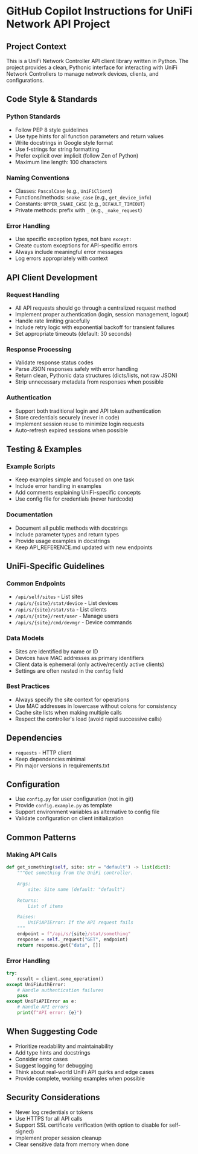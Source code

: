 # GitHub Copilot Instructions for UniFi Network API Project

## Project Context

This is a UniFi Network Controller API client library written in Python. The project provides a clean, Pythonic interface for interacting with UniFi Network Controllers to manage network devices, clients, and configurations.

## Code Style & Standards

### Python Standards

- Follow PEP 8 style guidelines
- Use type hints for all function parameters and return values
- Write docstrings in Google style format
- Use f-strings for string formatting
- Prefer explicit over implicit (follow Zen of Python)
- Maximum line length: 100 characters

### Naming Conventions

- Classes: `PascalCase` (e.g., `UniFiClient`)
- Functions/methods: `snake_case` (e.g., `get_device_info`)
- Constants: `UPPER_SNAKE_CASE` (e.g., `DEFAULT_TIMEOUT`)
- Private methods: prefix with `_` (e.g., `_make_request`)

### Error Handling

- Use specific exception types, not bare `except:`
- Create custom exceptions for API-specific errors
- Always include meaningful error messages
- Log errors appropriately with context

## API Client Development

### Request Handling

- All API requests should go through a centralized request method
- Implement proper authentication (login, session management, logout)
- Handle rate limiting gracefully
- Include retry logic with exponential backoff for transient failures
- Set appropriate timeouts (default: 30 seconds)

### Response Processing

- Validate response status codes
- Parse JSON responses safely with error handling
- Return clean, Pythonic data structures (dicts/lists, not raw JSON)
- Strip unnecessary metadata from responses when possible

### Authentication

- Support both traditional login and API token authentication
- Store credentials securely (never in code)
- Implement session reuse to minimize login requests
- Auto-refresh expired sessions when possible

## Testing & Examples

### Example Scripts

- Keep examples simple and focused on one task
- Include error handling in examples
- Add comments explaining UniFi-specific concepts
- Use config file for credentials (never hardcode)

### Documentation

- Document all public methods with docstrings
- Include parameter types and return types
- Provide usage examples in docstrings
- Keep API_REFERENCE.md updated with new endpoints

## UniFi-Specific Guidelines

### Common Endpoints

- `/api/self/sites` - List sites
- `/api/s/{site}/stat/device` - List devices
- `/api/s/{site}/stat/sta` - List clients
- `/api/s/{site}/rest/user` - Manage users
- `/api/s/{site}/cmd/devmgr` - Device commands

### Data Models

- Sites are identified by name or ID
- Devices have MAC addresses as primary identifiers
- Client data is ephemeral (only active/recently active clients)
- Settings are often nested in the `config` field

### Best Practices

- Always specify the site context for operations
- Use MAC addresses in lowercase without colons for consistency
- Cache site lists when making multiple calls
- Respect the controller's load (avoid rapid successive calls)

## Dependencies

- `requests` - HTTP client
- Keep dependencies minimal
- Pin major versions in requirements.txt

## Configuration

- Use `config.py` for user configuration (not in git)
- Provide `config.example.py` as template
- Support environment variables as alternative to config file
- Validate configuration on client initialization

## Common Patterns

### Making API Calls

```python
def get_something(self, site: str = "default") -> list[dict]:
    """Get something from the UniFi controller.

    Args:
        site: Site name (default: "default")

    Returns:
        List of items

    Raises:
        UniFiAPIError: If the API request fails
    """
    endpoint = f"/api/s/{site}/stat/something"
    response = self._request("GET", endpoint)
    return response.get("data", [])
```

### Error Handling

```python
try:
    result = client.some_operation()
except UniFiAuthError:
    # Handle authentication failures
    pass
except UniFiAPIError as e:
    # Handle API errors
    print(f"API error: {e}")
```

## When Suggesting Code

- Prioritize readability and maintainability
- Add type hints and docstrings
- Consider error cases
- Suggest logging for debugging
- Think about real-world UniFi API quirks and edge cases
- Provide complete, working examples when possible

## Security Considerations

- Never log credentials or tokens
- Use HTTPS for all API calls
- Support SSL certificate verification (with option to disable for self-signed)
- Implement proper session cleanup
- Clear sensitive data from memory when done
